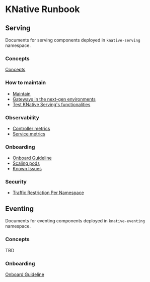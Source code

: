 # KNative Runbook

## Serving
Documents for serving components deployed in `knative-serving` namespace.

### Concepts
[Concepts](serving/concepts.md)

### How to maintain
- [Maintain](serving/maintain.md)
- [Gateways in the next-gen environments](serving/maintain.md#gateways-in-the-next-gen-environments)
- [Test KNative Serving's functionalities](serving/maintain.md#test-cases)

### Observability
- [Controller metrics](serving/observability.md#controller-metrics)
- [Service metrics](serving/observability.md#service-metrics)

### Onboarding
- [Onboard Guideline](serving/onboard-guideline.md)
- [Scaling pods](serving/scaling-guideline.md#scaling-pods)
- [Known Issues](serving/onboard-guideline.md#known-issues)

### Security
- [Traffic Restriction Per Namespace](serving/security.md#)

## Eventing
Documents for eventing components deployed in `knative-eventing` namespace.

### Concepts
TBD

### Onboarding
[Onboard Guideline](eventing/onboard-guideline.md)
